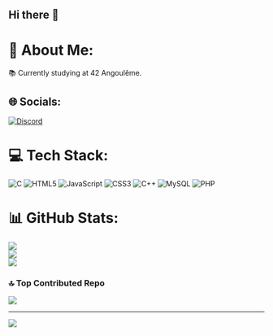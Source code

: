 ## Hi there 👋

# 💫 About Me:
📚 Currently studying at 42 Angoulême. 


## 🌐 Socials:
[![Discord](https://img.shields.io/badge/Discord-%237289DA.svg?logo=discord&logoColor=white)](https://discord.gg/nin9rz) 

# 💻 Tech Stack:
![C](https://img.shields.io/badge/c-%2300599C.svg?style=for-the-badge&logo=c&logoColor=white) ![HTML5](https://img.shields.io/badge/html5-%23E34F26.svg?style=for-the-badge&logo=html5&logoColor=white) ![JavaScript](https://img.shields.io/badge/javascript-%23323330.svg?style=for-the-badge&logo=javascript&logoColor=%23F7DF1E) ![CSS3](https://img.shields.io/badge/css3-%231572B6.svg?style=for-the-badge&logo=css3&logoColor=white) ![C++](https://img.shields.io/badge/c++-%2300599C.svg?style=for-the-badge&logo=c%2B%2B&logoColor=white) ![MySQL](https://img.shields.io/badge/mysql-4479A1.svg?style=for-the-badge&logo=mysql&logoColor=white) ![PHP](https://img.shields.io/badge/php-%23777BB4.svg?style=for-the-badge&logo=php&logoColor=white)
# 📊 GitHub Stats:
![](https://github-readme-stats.vercel.app/api?username=nin9rz&theme=vue-dark&hide_border=false&include_all_commits=false&count_private=false)<br/>
![](https://github-readme-streak-stats.herokuapp.com/?user=nin9rz&theme=vue-dark&hide_border=false)<br/>
![](https://github-readme-stats.vercel.app/api/top-langs/?username=nin9rz&theme=vue-dark&hide_border=false&include_all_commits=false&count_private=false&layout=compact)

### 🔝 Top Contributed Repo
![](https://github-contributor-stats.vercel.app/api?username=nin9rz&limit=5&theme=synthwave&combine_all_yearly_contributions=true)

---
[![](https://visitcount.itsvg.in/api?id=nin9rz&icon=0&color=12)](https://visitcount.itsvg.in)

<!-- Proudly created with GPRM ( https://gprm.itsvg.in ) -->

